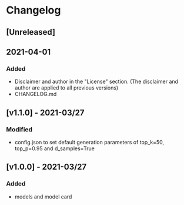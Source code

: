 # Changelog

## [Unreleased]

## 2021-04-01
### Added
- Disclaimer and author in the "License" section. (The disclaimer and author are applied to all previous versions)
- CHANGELOG.md

## [v1.1.0] - 2021-03/27
### Modified
- config.json to set default generation parameters of top_k=50, top_p=0.95 and d_samples=True

## [v1.0.0] - 2021-03/27
### Added
- models and model card
